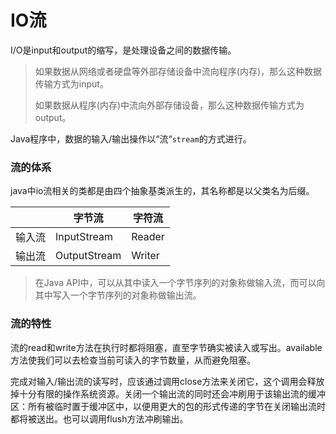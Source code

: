 # IO流

I/O是input和output的缩写，是处理设备之间的数据传输。

> 如果数据从网络或者硬盘等外部存储设备中流向程序(内存)，那么这种数据传输方式为input。
>
> 如果数据从程序(内存)中流向外部存储设备，那么这种数据传输方式为output。

Java程序中，数据的输入/输出操作以“流“`stream`的方式进行。

### 流的体系

java中io流相关的类都是由四个抽象基类派生的，其名称都是以父类名为后缀。

|        | 字节流       | 字符流 |
| ------ | ------------ | ------ |
| 输入流 | InputStream  | Reader |
| 输出流 | OutputStream | Writer |

> 在Java API中，可以从其中读入一个字节序列的对象称做输入流，而可以向其中写入一个字节序列的对象称做输出流。

### 流的特性

流的read和write方法在执行时都将阻塞，直至字节确实被读入或写出。available方法使我们可以去检查当前可读入的字节数量，从而避免阻塞。

完成对输入/输出流的读写时，应该通过调用close方法来关闭它，这个调用会释放掉十分有限的操作系统资源。关闭一个输出流的同时还会冲刷用于该输出流的缓冲区：所有被临时置于缓冲区中，以便用更大的包的形式传递的字节在关闭输出流时都将被送出。也可以调用flush方法冲刷输出。